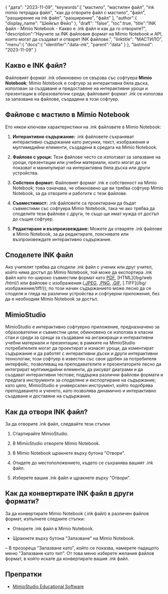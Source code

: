 {
"дата": "2023-11-09",
   "keywords":[
"мастило",
"мастилен файл",
"ink mimio тетрадка файл",
"как да отворите файл с мастило",
"файл",
"разширение на ink файл",
"разширение",
"файл"
],
   "author":{
"display_name": "Шейкъл Фейз"
},
"draft": "false",
"toc":true,
"title":"INK файл - Mimio Notebook - Какво е .ink файл и как да го отворите?",
   "description":"Научете за INK файловия формат на Mimio Notebook и API, които могат да създават и отварят INK файлове.",
"linktitle": "МАСТИЛО",
   "menu":{
      "docs":{
         "identifier":"data-ink",
         "parent":"data"
}
},
"lastmod": "2023-11-09"
}

## Какво е INK файл?

Файловият формат .ink обикновено се свързва със софтуера **Mimio Notebook**; Mimio Notebook е софтуер за интерактивна бяла дъска, използван за създаване и предоставяне на интерактивни уроци и презентации в образователни среди; файловият формат .ink се използва за запазване на файлове, създадени в този софтуер.

## Файлове с мастило в Mimio Notebook

Ето някои ключови характеристики на .ink файловете в Mimio Notebook:

1. **Интерактивно съдържание:** .ink файловете съхраняват интерактивно съдържание като рисунки, текст, изображения и мултимедийни елементи, създадени в средата на Mimio Notebook.
    








2. **Файлове с уроци:** Тези файлове често се използват за запазване на уроци, презентации или учебни материали, които могат да се показват и манипулират на интерактивна бяла дъска или други устройства.
    








3. **Собствен формат:** Файловият формат .ink е собственост на Mimio Notebook; това означава, че обикновено ще ви трябва софтуер Mimio Notebook, за да отворите и работите с тези файлове.
    








4. **Съвместимост:** .ink файловете са проектирани да бъдат съвместими със софтуера Mimio Notebook, така че ако трябва да споделите тези файлове с други, те също ще имат нужда от достъп до същия софтуер.
    








5. **Редактиране и възпроизвеждане:** Можете да отваряте .ink файлове в Mimio Notebook, за да редактирате, пояснявате или възпроизвеждате интерактивно съдържание.

## Споделете INK файл

Ако учителят трябва да сподели .ink файл с ученик или друг учител, който няма достъп до Mimio Notebook, той може да експортира .ink файл като по-широко съвместим формат като [PDF](/bg/pdf/), [HTML](/bg/web /html/) или файлове с изображения ([.JPEG](/bg/image/jpeg/), [.PNG](/bg/image/png/), [.GIF](/bg/image/gif/), [.TIFF](/bg/ изображение/tiff/)); по този начин съдържанието може лесно да се споделя и гледа на различни устройства и софтуерни приложения, без да е необходим Mimio Notebook за достъп.

## MimioStudio

MimioStudio е интерактивно софтуерно приложение, предназначено за образователни и съвместни цели; обикновено се използва в класни стаи и среди за срещи за създаване на ангажиращи и интерактивни учебни материали и презентации; в рамките на MimioStudio потребителите могат да проектират и изнасят уроци, да коментират съдържание и да работят с интерактивни дъски и други интерактивни технологии; този софтуер е известен със своя удобен за потребителя интерфейс, позволяващ на преподавателите и презентаторите лесно да интегрират мултимедийни елементи, да рисуват диаграми и да създават интерактивни тестове; поддържа различни файлови формати и предлага инструменти за споделяне и експортиране на съдържание; като цяло, MimioStudio е универсален инструмент, който подобрява преподаването и ученето, като позволява динамично и интерактивно създаване и доставяне на съдържание.

## Как да отворя INK файл?

За да отворите .ink файл, следвайте тези стъпки

1. Стартирайте MimioStudio.
    








2. В MimioStudio отворете Mimio Notebook.
    








3. В Mimio Notebook щракнете върху бутона "Отвори".
    








4. Отидете до местоположението, където се съхранява вашият .ink файл.
    








5. Изберете вашия .ink файл и щракнете върху "Отвори".

## Как да конвертирате INK файл в други формати?

За да конвертирате Mimio Notebook (.ink файл) в различен файлов формат, изпълнете следните стъпки:

- Отворете .ink файл в Mimio Notebook.

- Щракнете върху бутона "Запазване" на Mimio Notebook.

– В прозореца "Запазване като", който се показва, намерете падащото меню "Запазване като тип". От това меню изберете желания файлов формат, в който искате да конвертирате вашия .ink файл.

## Препратки
* [MimioStudio Educational Software](https://boxlight.com/products/apps-for-the-classroom/mimiostudio-educational-software)
